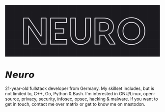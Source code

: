 <div style="display: flex; justify-content: center;">
  <a>
    <img src="./banner.gif" alt="Banner" style="width: 100vw; max-width: 100%;" />
  </a>
</div>


# 𝙉𝙚𝙪𝙧𝙤

21-year-old fullstack developer from Germany. My skillset includes, but is not limited to, C++, Go, Python & Bash. I'm interested in GNU/Linux, open-source, privacy, security, infosec, opsec, hacking & malware. If you want to get in touch, contact me over matrix or get to know me on mastodon.

